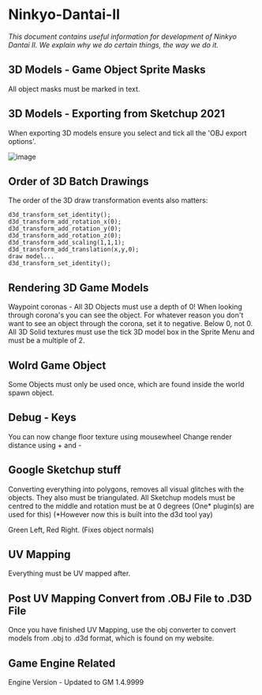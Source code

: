 # Ninkyo-Dantai-II

_This document contains useful information for development of Ninkyo Dantai II. We explain why we do certain things, the way we do it._

## 3D Models - Game Object Sprite Masks

All object masks must be marked in text.

## **3D Models - Exporting from Sketchup 2021**

When exporting 3D models ensure you select and tick all the 'OBJ export options'.

![image](https://github.com/TeamCS1/Ninkyo-Dantai-II/assets/84191027/6c5096fe-5819-42a0-9cf5-61e0259afd06)

## **Order of 3D Batch Drawings**
The order of the 3D draw transformation events also matters:

```
d3d_transform_set_identity();
d3d_transform_add_rotation_x(0);
d3d_transform_add_rotation_y(0);
d3d_transform_add_rotation_z(0);
d3d_transform_add_scaling(1,1,1);
d3d_transform_add_translation(x,y,0);
draw model...
d3d_transform_set_identity();
```

## Rendering 3D Game Models

Waypoint coronas - All 3D Objects must use a depth of 0! When looking through corona's you can see the object. For whatever reason you don't want to see an object through the corona, set it to negative. Below 0, not 0.
All 3D Solid textures must use the tick 3D model box in the Sprite Menu and must be a multiple of 2.

## Wolrd Game Object

Some Objects must only be used once, which are found inside the world spawn object.

## **Debug - Keys**

You can now change floor texture using mousewheel
Change render distance using + and -

## Google Sketchup stuff

Converting everything into polygons, removes all visual glitches with the objects. They also must be triangulated.
All Sketchup models must be centred to the middle and rotation must be at 0 degrees (One* plugin(s) are used for this) (*However now this is built into the d3d tool yay)

Green Left, Red Right. (Fixes object normals)

## UV Mapping
Everything must be UV mapped after.

## Post UV Mapping Convert from .OBJ File to .D3D File

Once you have finished UV Mapping, use the obj converter to convert models from .obj to .d3d format, which is found on my website.

## Game Engine Related
Engine Version - Updated to GM 1.4.9999





